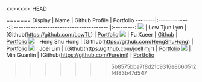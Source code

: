 
<<<<<<< HEAD
    
=======
Display |     Name      |             Github Profile              | Portfolio 
--------|:-------------:|:---------------------------------------:|:---------:
![](https://via.placeholder.com/100.png?text=Photo) | Low Tjun Lym  |    [Github(https://github.com/LowTL)    | [Portfolio](docs/team/johndoe.md)
![](https://via.placeholder.com/100.png?text=Photo) |   Fu Xueer    |      [Github](https://github.com/)      | [Portfolio](docs/team/johndoe.md)
![](https://via.placeholder.com/100.png?text=Photo) | Heng Shu Hong | [Github(https://github.com/HengShuHong) | [Portfolio](docs/team/johndoe.md)
![](https://via.placeholder.com/100.png?text=Photo) |   Joel Lim    |  [Github(https://github.com/joellimjr)  | [Portfolio](docs/team/johndoe.md)
![](https://via.placeholder.com/100.png?text=Photo) |  Min Guanlin  |   [Github(https://github.com/Fureimi)   | [Portfolio](docs/team/johndoe.md)

>>>>>>> 5b8575bba7f8d21c9316e8660512f4f83b47d547
